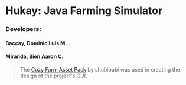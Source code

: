 # Hukay: Java Farming Simulator

### Developers: <p>
#### Baccay, Dominic Luis M. <p>
#### Miranda, Bien Aaron C.

> The [Cozy Farm Asset Pack](https://shubibubi.itch.io/cozy-farm) by shubibubi was
> used in creating the design of the project's GUI.
